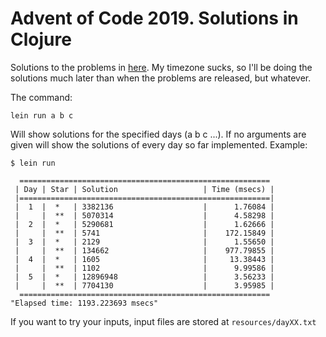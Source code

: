 # Advent of Code 2019. Solutions in Clojure

Solutions to the problems in [here](https://adventofcode.com/2019). My timezone
sucks, so I'll be doing the solutions much later than when the problems are
released, but whatever.

The command:

``` text
lein run a b c
```

Will show solutions for the specified days (a b c ...). If no arguments are
given will show the solutions of every day so far implemented. Example:

``` text
$ lein run

  ========================================================
 | Day | Star | Solution                   | Time (msecs) |
 |========================================================|
 |  1  |  *   | 3382136                    |      1.76084 |
 |     |  **  | 5070314                    |      4.58298 |
 |  2  |  *   | 5290681                    |      1.62666 |
 |     |  **  | 5741                       |    172.15849 |
 |  3  |  *   | 2129                       |      1.55650 |
 |     |  **  | 134662                     |    977.79855 |
 |  4  |  *   | 1605                       |     13.38443 |
 |     |  **  | 1102                       |      9.99586 |
 |  5  |  *   | 12896948                   |      3.56233 |
 |     |  **  | 7704130                    |      3.95985 |
  ========================================================
"Elapsed time: 1193.223693 msecs"
```

If you want to try your inputs, input files are stored at `resources/dayXX.txt`
